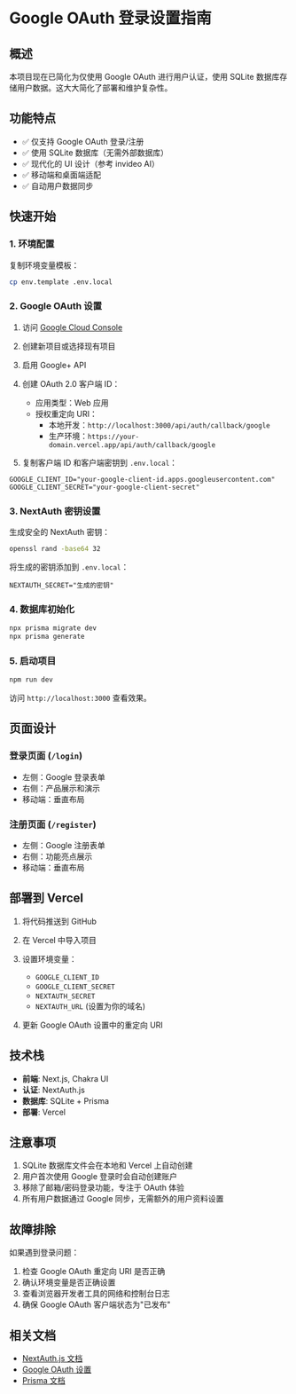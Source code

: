 # Google OAuth 登录设置指南

## 概述

本项目现在已简化为仅使用 Google OAuth 进行用户认证，使用 SQLite 数据库存储用户数据。这大大简化了部署和维护复杂性。

## 功能特点

- ✅ 仅支持 Google OAuth 登录/注册
- ✅ 使用 SQLite 数据库（无需外部数据库）
- ✅ 现代化的 UI 设计（参考 invideo AI）
- ✅ 移动端和桌面端适配
- ✅ 自动用户数据同步

## 快速开始

### 1. 环境配置

复制环境变量模板：
```bash
cp env.template .env.local
```

### 2. Google OAuth 设置

1. 访问 [Google Cloud Console](https://console.cloud.google.com/)
2. 创建新项目或选择现有项目
3. 启用 Google+ API
4. 创建 OAuth 2.0 客户端 ID：
   - 应用类型：Web 应用
   - 授权重定向 URI：
     - 本地开发：`http://localhost:3000/api/auth/callback/google`
     - 生产环境：`https://your-domain.vercel.app/api/auth/callback/google`

5. 复制客户端 ID 和客户端密钥到 `.env.local`：
```env
GOOGLE_CLIENT_ID="your-google-client-id.apps.googleusercontent.com"
GOOGLE_CLIENT_SECRET="your-google-client-secret"
```

### 3. NextAuth 密钥设置

生成安全的 NextAuth 密钥：
```bash
openssl rand -base64 32
```

将生成的密钥添加到 `.env.local`：
```env
NEXTAUTH_SECRET="生成的密钥"
```

### 4. 数据库初始化

```bash
npx prisma migrate dev
npx prisma generate
```

### 5. 启动项目

```bash
npm run dev
```

访问 `http://localhost:3000` 查看效果。

## 页面设计

### 登录页面 (`/login`)
- 左侧：Google 登录表单
- 右侧：产品展示和演示
- 移动端：垂直布局

### 注册页面 (`/register`)
- 左侧：Google 注册表单
- 右侧：功能亮点展示
- 移动端：垂直布局

## 部署到 Vercel

1. 将代码推送到 GitHub
2. 在 Vercel 中导入项目
3. 设置环境变量：
   - `GOOGLE_CLIENT_ID`
   - `GOOGLE_CLIENT_SECRET`
   - `NEXTAUTH_SECRET`
   - `NEXTAUTH_URL` (设置为你的域名)

4. 更新 Google OAuth 设置中的重定向 URI

## 技术栈

- **前端**: Next.js, Chakra UI
- **认证**: NextAuth.js
- **数据库**: SQLite + Prisma
- **部署**: Vercel

## 注意事项

1. SQLite 数据库文件会在本地和 Vercel 上自动创建
2. 用户首次使用 Google 登录时会自动创建账户
3. 移除了邮箱/密码登录功能，专注于 OAuth 体验
4. 所有用户数据通过 Google 同步，无需额外的用户资料设置

## 故障排除

如果遇到登录问题：

1. 检查 Google OAuth 重定向 URI 是否正确
2. 确认环境变量是否正确设置
3. 查看浏览器开发者工具的网络和控制台日志
4. 确保 Google OAuth 客户端状态为"已发布"

## 相关文档

- [NextAuth.js 文档](https://next-auth.js.org/)
- [Google OAuth 设置](https://developers.google.com/identity/protocols/oauth2)
- [Prisma 文档](https://www.prisma.io/docs/) 